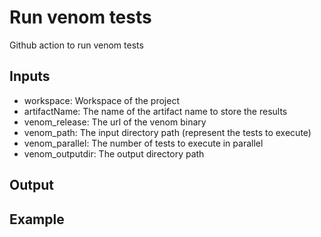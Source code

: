 # Run venom tests
Github action to run venom tests

## Inputs

* workspace: Workspace of the project
* artifactName: The name of the artifact name to store the results
* venom_release: The url of the venom binary
* venom_path: The input directory path (represent the tests to execute)
* venom_parallel: The number of tests to execute in parallel
* venom_outputdir: The output directory path

## Output

## Example